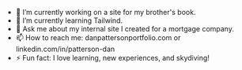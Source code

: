 - 🔭 I’m currently working on a site for my brother's book.
- 🌱 I’m currently learning Tailwind.
- 💬 Ask me about my internal site I created for a mortgage company.
- 📫 How to reach me: danpattersonportfolio.com or linkedin.com/in/patterson-dan
- ⚡ Fun fact: I love learning, new experiences, and skydiving!
